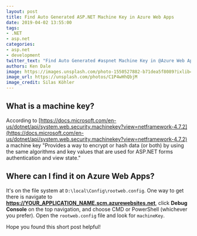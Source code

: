 ```yaml
---
layout: post
title: Find Auto Generated ASP.NET Machine Key in Azure Web Apps
date: 2019-04-02 13:55:00
tags:
- .NET
- asp.net
categories:
- asp.net
- development
twitter_text: "Find Auto Generated #aspnet Machine Key in @Azure Web Apps"
authors: Ken Dale
image: https://images.unsplash.com/photo-1550527882-b71dea5f8089?ixlib=rb-1.2.1&auto=format&fit=crop&w=1950&q=80
image_url: https://unsplash.com/photos/C1P4wHhQbjM
image_credit: Silas Köhler
---
```


## What is a machine key?

According to [https://docs.microsoft.com/en-us/dotnet/api/system.web.security.machinekey?view=netframework-4.7.2](https://docs.microsoft.com/en-us/dotnet/api/system.web.security.machinekey?view=netframework-4.7.2) a machine key "Provides a way to encrypt or hash data (or both) by using the same algorithms and key values that are used for ASP.NET forms authentication and view state."

## Where can I find it on Azure Web Apps?

It's on the file system at `D:\local\Config\rootweb.config`. One way to get there is navigate to **https://YOUR_APPLICATION_NAME.scm.azurewebsites.net**, click **Debug Console** on the top navigation, and choose CMD or PowerShell (whichever you prefer). Open the `rootweb.config` file and look for `machineKey`.

Hope you found this short post helpful!
